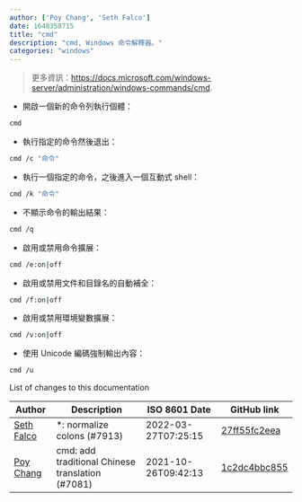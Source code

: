 ```yaml
---
author: ['Poy Chang', 'Seth Falco']
date: 1648358715
title: "cmd"
description: "cmd, Windows 命令解釋器。"
categories: "windows"
---
```

> 更多資訊：<https://docs.microsoft.com/windows-server/administration/windows-commands/cmd>.

- 開啟一個新的命令列執行個體：

```bash
cmd
```

- 執行指定的命令然後退出：

```bash
cmd /c "命令"
```

- 執行一個指定的命令，之後進入一個互動式 shell：

```bash
cmd /k "命令"
```

- 不顯示命令的輸出結果：

```bash
cmd /q
```

- 啟用或禁用命令擴展：

```bash
cmd /e:on|off
```

- 啟用或禁用文件和目錄名的自動補全：

```bash
cmd /f:on|off
```

- 啟用或禁用環境變數擴展：

```bash
cmd /v:on|off
```

- 使用 Unicode 編碼強制輸出內容：

```bash
cmd /u
```
List of changes to this documentation


Author | Description | ISO 8601 Date | GitHub link
------|-----|-----|-----
[Seth Falco](mailto:seth@falco.fun) | *: normalize colons (#7913) | 2022-03-27T07:25:15 | [27ff55fc2eea](https://github.com/tldr-pages/tldr/commit/27ff55fc2eea445eb5216c3b1d934960539fc024)
[Poy Chang](mailto:poypost@gmail.com) | cmd: add traditional Chinese translation (#7081) | 2021-10-26T09:42:13 | [1c2dc4bbc855](https://github.com/tldr-pages/tldr/commit/1c2dc4bbc8559b3b27a5c7a01b83c80ed1c90e0b)

